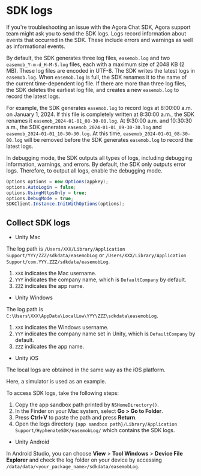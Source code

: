 # SDK logs

If you're troubleshooting an issue with the Agora Chat SDK, Agora support team might ask you to send the SDK logs. Logs record information about events that occurred in the SDK. These include errors and warnings as well as informational events.

By default, the SDK generates three log files, `easemob.log` and two `easemob_Y-m-d_H-M-S.log` files, each with a maximum size of 2048 KB (2 MB). These log files are encoded in UTF-8. The SDK writes the latest logs in `easemob.log`. When `easemob.log` is full, the SDK renames it to the name of the current time-dependent log file. If there are more than three log files, the SDK deletes the earliest log file, and creates a new `easemob.log` to record the latest logs.

For example, the SDK generates `easemob.log` to record logs at 8:00:00 a.m. on January 1, 2024. If this file is completely written at 8:30:00 a.m., the SDK renames it `easemob_2024-01-01_08-30-00.log`. At 9:30:00 a.m. and 10:30:30 a.m., the SDK generates `easemob_2024-01-01_09-30-30.log` and `easemob_2024-01-01_10-30-30.log`. At this time, `easemob_2024-01-01_08-30-00.log` will be removed before the SDK generates `easemob.log` to record the latest logs.

In debugging mode, the SDK outputs all types of logs, including debugging information, warnings, and errors. By default, the SDK only outputs error logs. Therefore, to output all logs, enable the debugging mode.

```csharp
Options options = new Options(appkey);
options.AutoLogin = false;
options.UsingHttpsOnly = true;
options.DebugMode = true;
SDKClient.Instance.InitWithOptions(options);
```
 
## Collect SDK logs

- Unity Mac

The log path is `/Users/XXX/Library/Application Support/YYY/ZZZ/sdkdata/easemobLog` or `/Users/XXX/Library/Application Support/com.YYY.ZZZ/sdkdata/easemobLog`.

1. `XXX` indicates the Mac username.
2. `YYY` indicates the company name, which is `DefaultCompany` by default.
3. `ZZZ` indicates the app name.

- Unity Windows

The log path is `C:\Users\XXX\AppData\LocalLow\YYY\ZZZ\sdkdata\easemobLog`.

1. `XXX` indicates the Windows username.
2. `YYY` indicates the company name set in Unity, which is `DefaultCompany` by default.
3. `ZZZ` indicates the app name.

- Unity iOS

The local logs are obtained in the same way as the iOS platform.

Here, a simulator is used as an example. 

To access SDK logs, take the following steps:

1. Copy the app sandbox path printed by `NSHomeDirectory()`.
2. In the Finder on your Mac system, select **Go > Go to Folder**.
3. Press **Ctrl+V** to paste the path and press **Return**.
4. Open the logs directory `{app sandbox path}/Library/Application Support/HyphenateSDK/easemobLog/` which contains the SDK logs.

- Unity Android

In Android Studio, you can choose **View** > **Tool Windows** > **Device File Explorer** and check the log folder on your device by accessing `/data/data/<your_package_name>/sdkdata/easemobLog`.